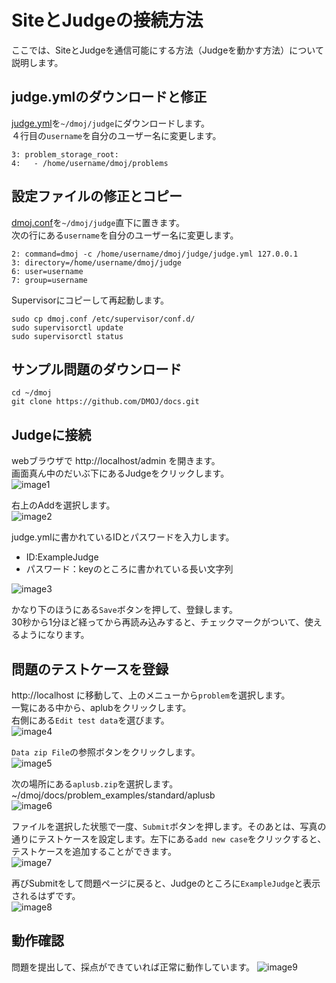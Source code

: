# SiteとJudgeの接続方法
ここでは、SiteとJudgeを通信可能にする方法（Judgeを動かす方法）について説明します。

## judge.ymlのダウンロードと修正
[judge.yml](setting-files/judge.yml)を`~/dmoj/judge`にダウンロードします。  
４行目の`username`を自分のユーザー名に変更します。
```
3: problem_storage_root: 
4:   - /home/username/dmoj/problems
```
## 設定ファイルの修正とコピー
[dmoj.conf](setting-files/dmoj.conf)を`~/dmoj/judge`直下に置きます。  
次の行にある`username`を自分のユーザー名に変更します。
```
2: command=dmoj -c /home/username/dmoj/judge/judge.yml 127.0.0.1
3: directory=/home/username/dmoj/judge
6: user=username
7: group=username
```
Supervisorにコピーして再起動します。
```
sudo cp dmoj.conf /etc/supervisor/conf.d/
sudo supervisorctl update
sudo supervisorctl status
```
## サンプル問題のダウンロード
```
cd ~/dmoj
git clone https://github.com/DMOJ/docs.git
```

## Judgeに接続
webブラウザで http://localhost/admin を開きます。  
画面真ん中のだいぶ下にあるJudgeをクリックします。  
![image1](images/judge_connection1.png)  

右上のAddを選択します。  
![image2](images/judge_connection2.png)  

judge.ymlに書かれているIDとパスワードを入力します。  
- ID:ExampleJudge
- パスワード：keyのところに書かれている長い文字列

![image3](images/judge_connection3.png)  

かなり下のほうにある`Save`ボタンを押して、登録します。  
30秒から1分ほど経ってから再読み込みすると、チェックマークがついて、使えるようになります。

## 問題のテストケースを登録
http://localhost に移動して、上のメニューから`problem`を選択します。  
一覧にある中から、aplubをクリックします。  
右側にある`Edit test data`を選びます。  
![image4](images/judge_connection4.png)  

`Data zip File`の参照ボタンをクリックします。  
![image5](images/judge_connection5.png)  

次の場所にある`aplusb.zip`を選択します。 
~/dmoj/docs/problem_examples/standard/aplusb  
![image6](images/judge_connection6.png)  

ファイルを選択した状態で一度、`Submit`ボタンを押します。そのあとは、写真の通りにテストケースを設定します。左下にある`add new case`をクリックすると、テストケースを追加することができます。  
![image7](images/judge_connection7.png)  

再びSubmitをして問題ページに戻ると、Judgeのところに`ExampleJudge`と表示されるはずです。  
![image8](images/judge_connection8.png)  

## 動作確認
問題を提出して、採点ができていれば正常に動作しています。
![image9](images/judge_connection9.png)  
